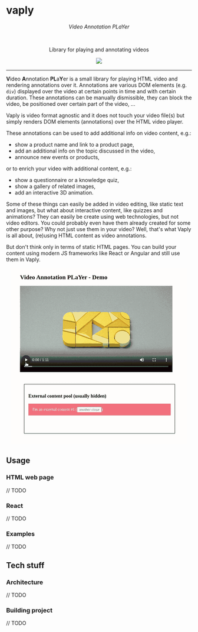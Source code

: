 # vaply

_<p align="center">Video Annotation PLaYer</span>_

<div align="center">
  <br/>

<span>Library for playing and annotating videos</span>
<br/>

<a href="https://github.com/hkasabas/vaply/-/blob/main/LICENSE"><img src="https://img.shields.io/badge/license-Apache%202-blue" /></a>

</div>

---

**V**ideo **A**nnotation **PL**a**Y**er is a small library for playing HTML video and rendering annotations over it. Annotations are various DOM elements (e.g. `div`) displayed over the video at certain points in time and with certain duration. These annotations can be manually dismissible, they can block the video, be positioned over certain part of the video, ...

Vaply is video format agnostic and it does not touch your video file(s) but simply renders DOM elements (annotations) over the HTML video player.

These annotations can be used to add additional info on video content, e.g.:

- show a product name and link to a product page,
- add an additional info on the topic discussed in the video,
- announce new events or products,

or to enrich your video with additional content, e.g.:

- show a questionnaire or a knowledge quiz,
- show a gallery of related images,
- add an interactive 3D animation.

Some of these things can easily be added in video editing, like static text and images, but what about interactive content, like quizzes and animations? They can easily be create using web technologies, but not video editors. You could probably even have them already created for some other purpose? Why not just use them in your video? Well, that's what Vaply is all about, (re)using HTML content as video annotations.

But don't think only in terms of static HTML pages. You can build your content using modern JS frameworks like React or Angular and still use them in Vaply.

<p align="center">
<img src="https://raw.githubusercontent.com/hkasabas/vaply/main/static/vaply_demo_screencast.gif?raw=true" title="VAPly Demo" alt="VAPly Demo">
</p>

## Usage

### HTML web page

// TODO

### React

// TODO

### Examples

// TODO

## Tech stuff

### Architecture

// TODO

### Building project

// TODO
